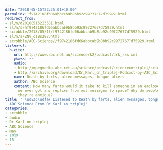 ```yaml
---
date: "2018-05-15T22:35:01+10:00"
permalink: f9742186fd06abbcab9b8bb92c99727677d75929.html
redirect_from:
- sl/n/d20180515223501.html
- sl/n/s/hf9742186fd06abbcab9b8bb92c99727677d75929.html
- scrobble/2018/05/15/f9742186fd06abbcab9b8bb92c99727677d75929.html
- sl/n/s/ZNV_csBs287.html
- scrobble/ABC-Science//f9742186fd06abbcab9b8bb92c99727677d75929.html
listen-of:
  h-cite:
    url: http://www.abc.net.au/science/k2/podcast/drk_rss.xml
    photo: ""
    audio:
    - http://mpegmedia.abc.net.au/science/podcast/scienceontriplej/scienceontriplej20170803.mp3
    - http://archive.org/download/Dr_Karl_on_triplej-Podcast-by-ABC_Science/Death_by_farts_alien_messages_tongue_ulcers.mp3
    name: Death by farts, alien messages, tongue ulcers
    author: ABC Science
    content: How many farts would it take to kill someone in an enclosed space? Have
      we ever got any replies from out messages to space? Why do people rock when
      they're anxious?
title: ' \ud83c\udfa7 Listened to Death by farts, alien messages, tongue ulcers by
  ABC Science From Dr Karl on triplej'
categories:
- scrobble
- audio
- Dr Karl on triplej
- ABC Science
- May
- 2018
- 15
---
```

